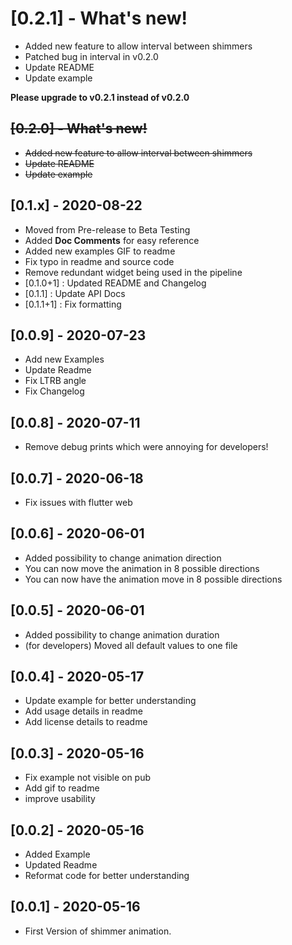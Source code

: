 # [0.2.1] - What's new!

* Added new feature to allow interval between shimmers
* Patched bug in interval in v0.2.0
* Update README
* Update example

**Please upgrade to v0.2.1 instead of v0.2.0**
## ~~[0.2.0] - What's new!~~

* ~~Added new feature to allow interval between shimmers~~
* ~~Update README~~
* ~~Update example~~

## [0.1.x] - 2020-08-22

* Moved from Pre-release to Beta Testing
* Added **Doc Comments** for easy reference
* Added new examples GIF to readme
* Fix typo in readme and source code
* Remove redundant widget being used in the pipeline
* [0.1.0+1] : Updated README and Changelog
* [0.1.1] : Update API Docs
* [0.1.1+1] : Fix formatting

## [0.0.9] - 2020-07-23

* Add new Examples
* Update Readme
* Fix LTRB angle
* Fix Changelog

## [0.0.8] - 2020-07-11

* Remove debug prints which were annoying for developers!

## [0.0.7] - 2020-06-18

* Fix issues with flutter web

## [0.0.6] - 2020-06-01

* Added possibility to change animation direction
* You can now move the animation in 8 possible directions
* You can now have the animation move in 8 possible directions

## [0.0.5] - 2020-06-01

* Added possibility to change animation duration
* (for developers) Moved all default values to one file

## [0.0.4] - 2020-05-17

* Update example for better understanding
* Add usage details in readme
* Add license details to readme

## [0.0.3] - 2020-05-16

* Fix example not visible on pub
* Add gif to readme
* improve usability


## [0.0.2] - 2020-05-16

* Added Example
* Updated Readme
* Reformat code for better understanding


## [0.0.1] - 2020-05-16

* First Version of shimmer animation.
